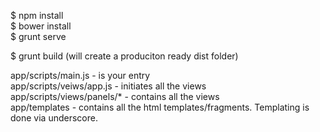 $ npm install  
$ bower install   
$ grunt serve  

$ grunt build (will create a produciton ready dist folder)  

app/scripts/main.js - is your entry  
app/scripts/veiws/app.js - initiates all the views  
app/scripts/views/panels/* - contains all the views  
app/templates - contains all the html templates/fragments.  Templating is done via underscore.  


